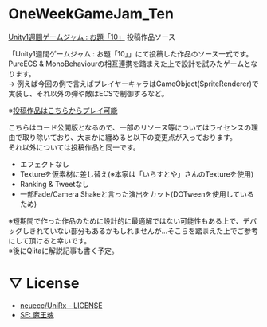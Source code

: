 # OneWeekGameJam_Ten
[Unity1週間ゲームジャム : お題「10」](https://unityroom.com/unity1weeks/11) 投稿作品ソース

「Unity1週間ゲームジャム : お題「10」」にて投稿した作品のソース一式です。  
PureECS & MonoBehaviourの相互連携を踏まえた上で設計を試みたゲームとなります。  
→ 例えば今回の例で言えばプレイヤーキャラはGameObject(SpriteRenderer)で実装し、それ以外の弾や敵はECSで制御するなど。

※[投稿作品はこちらからプレイ可能](https://unityroom.com/games/barrage_10)

こちらはコード公開版となるので、一部のリソース等についてはライセンスの理由で取り除いており、大まかに纏めると以下の変更点が入っております。  
それ以外については投稿作品と同一です。

- エフェクトなし
- Textureを仮素材に差し替え(※本家は「いらすとや」さんのTextureを使用)
- Ranking & Tweetなし
- 一部Fade/Camera Shakeと言った演出をカット(DOTweenを使用しているため)

※短期間で作った作品のために設計的に最適解ではない可能性もある上で、デバッグしきれていない部分もあるかもしれませんが...そこらを踏まえた上でご参考にして頂けると幸いです。  
※後にQiitaに解説記事も書く予定。



# ▽ License

- [neuecc/UniRx - LICENSE](https://github.com/neuecc/UniRx/blob/master/LICENSE)
- [SE: 魔王魂](https://maoudamashii.jokersounds.com/)
